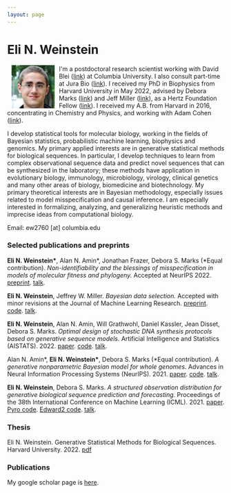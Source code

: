 ```yaml
---
layout: page
---
```


# Eli N. Weinstein

<img src="/images/Eli_Weinstein_square.jpg" alt="drawing" width="100" align="left" hspace="10">


I'm a postdoctoral research scientist working with David Blei ([link](http://www.cs.columbia.edu/~blei/)) at Columbia University. I also consult part-time at Jura Bio ([link](https://www.jurabio.com/)). I received my PhD in Biophysics from Harvard University in May 2022, advised by Debora Marks ([link](https://marks.hms.harvard.edu/index.html)) and Jeff Miller ([link](https://jwmi.github.io/)), as a Hertz Foundation Fellow ([link](https://www.hertzfoundation.org/)). I received my A.B. from Harvard in 2016, concentrating in Chemistry and Physics, and working with Adam Cohen ([link](http://cohenweb.rc.fas.harvard.edu/)).

I develop statistical tools for molecular biology, working in the fields of Bayesian statistics, probabilistic machine learning, biophysics and genomics. My primary applied interests are in generative statistical methods for biological sequences. In particular, I develop techniques to learn from complex observational sequence data and predict novel sequences that can be synthesized in the laboratory; these methods have application in evolutionary biology, immunology, microbiology, virology, clinical genetics and many other areas of biology, biomedicine and biotechnology. My primary theoretical interests are in Bayesian methodology, especially issues related to model misspecification and causal inference. I am especially interested in formalizing, analyzing, and generalizing heuristic methods and imprecise ideas from computational biology.

Email: ew2760 [at] columbia.edu

### Selected publications and preprints

**Eli N. Weinstein\***, Alan N. Amin\*, Jonathan Frazer, Debora S. Marks (\*Equal contribution). *Non-identifiability and the blessings of misspecification in models of molecular fitness and phylogeny.* Accepted at NeurIPS 2022. [preprint](https://www.biorxiv.org/content/10.1101/2022.01.29.478324v1). [talk](https://harvard.zoom.us/rec/share/NFsmlTHeL9FQb1V1MnJtKaG9sImezdX3cwlFadP22euNED__1WInzXteUUYMxPeB.YLiCg84HOz0yzYAO).

**Eli N. Weinstein**, Jeffrey W. Miller. *Bayesian data selection.* Accepted with minor revisions at the Journal of Machine Learning Research. [preprint](https://arxiv.org/abs/2109.02712). [code](https://github.com/EWeinstein/data-selection). [talk](https://neurips.cc/virtual/2021/workshop/21872#wse-detail-36907).

**Eli N. Weinstein**, Alan N. Amin, Will Grathwohl, Daniel Kassler, Jean Disset, Debora S. Marks. *Optimal design of stochastic DNA synthesis protocols based on generative sequence models.* Artificial Intelligence and Statistics (AISTATS). 2022. [paper](https://proceedings.mlr.press/v151/weinstein22a). [code](https://github.com/debbiemarkslab/variational-synthesis). [talk](https://www.youtube.com/watch?v=_h0S9pmcwgI&ab_channel=MLforproteinengineeringseminarseries).

Alan N. Amin\*, **Eli N. Weinstein\***, Debora S. Marks (\*Equal contribution). *A generative nonparametric Bayesian model for whole genomes*. Advances in Neural Information Processing Systems (NeurIPS). 2021. [paper](https://proceedings.neurips.cc/paper/2021/hash/e9dcb63ca828d0e00cd05b445099ed2e-Abstract.html). [code](https://github.com/debbiemarkslab/BEAR). [talk](https://www.youtube.com/watch?v=bR8Ct75w3YE&t=2737s).

**Eli N. Weinstein**, Debora S. Marks. *A structured observation distribution for generative biological sequence prediction and forecasting.* Proceedings of the 38th International Conference on Machine Learning (ICML). 2021. [paper](http://proceedings.mlr.press/v139/weinstein21a.html). [Pyro code](https://docs.pyro.ai/en/dev/contrib.mue.html). [Edward2 code](https://github.com/debbiemarkslab/MuE). [talk](https://www.youtube.com/watch?v=bR8Ct75w3YE&t=2737s).

### Thesis

Eli N. Weinstein. Generative Statistical Methods for Biological Sequences. Harvard University. 2022. [pdf](papers/dissertation.pdf)

### Publications
My google scholar page is [here](https://scholar.google.com/citations?user=Tkv7cWAAAAAJ&hl=en).
